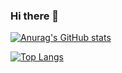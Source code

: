 ### Hi there 👋

<!--
**Kwon-GiHwan/Kwon-GiHwan** is a ✨ _special_ ✨ repository because its `README.md` (this file) appears on your GitHub profile.

Here are some ideas to get you started:

- 🔭 I’m currently working on ...
- 🌱 I’m currently learning ...
- 👯 I’m looking to collaborate on ...
- 🤔 I’m looking for help with ...
- 💬 Ask me about ...
- 📫 How to reach me: ...
- 😄 Pronouns: ...
- ⚡ Fun fact: ...
-->

[![Anurag's GitHub stats](https://github-readme-stats.vercel.app/api?username=Kwon-GiHwan)](https://github.com/anuraghazra/github-readme-stats)

[![Top Langs](https://github-readme-stats.vercel.app/api/top-langs/?username=Kwon-GiHwan&layout=compact)](https://github.com/anuraghazra/github-readme-stats)
